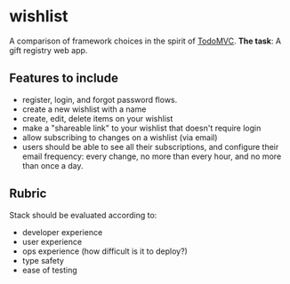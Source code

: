 # wishlist

A comparison of framework choices in the spirit of [TodoMVC](http://todomvc.com/). **The task**: A gift registry web app.

## Features to include

- register, login, and forgot password flows.
- create a new wishlist with a name
- create, edit, delete items on your wishlist
- make a "shareable link" to your wishlist that doesn't require login
- allow subscribing to changes on a wishlist (via email)
- users should be able to see all their subscriptions, and configure their email frequency: every change, no more than every hour, and no more than once a day.

## Rubric

Stack should be evaluated according to:

- developer experience
- user experience
- ops experience (how difficult is it to deploy?)
- type safety
- ease of testing
